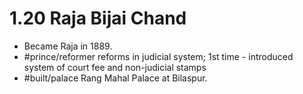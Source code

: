 # 1.20 Raja Bijai Chand
- Became Raja in 1889.
- #prince/reformer reforms in judicial system; 1st time - introduced system of court fee and non-judicial stamps
- #built/palace Rang Mahal Palace at Bilaspur.